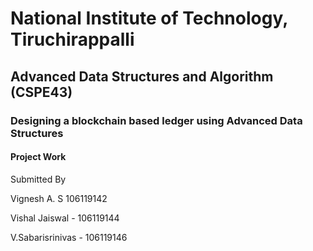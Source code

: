 # National Institute of Technology, Tiruchirappalli

## Advanced Data Structures and Algorithm (CSPE43)

### Designing a blockchain based ledger using Advanced Data Structures

#### Project Work

Submitted By

Vignesh A. S 106119142

Vishal Jaiswal - 106119144

V.Sabarisrinivas - 106119146
